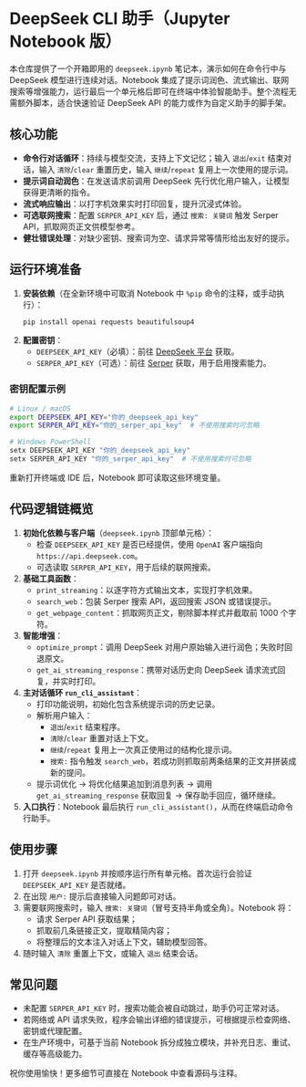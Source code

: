 # DeepSeek CLI 助手（Jupyter Notebook 版）

本仓库提供了一个开箱即用的 `deepseek.ipynb` 笔记本，演示如何在命令行中与 DeepSeek 模型进行连续对话。Notebook 集成了提示词润色、流式输出、联网搜索等增强能力，运行最后一个单元格后即可在终端中体验智能助手。整个流程无需额外脚本，适合快速验证 DeepSeek API 的能力或作为自定义助手的脚手架。

## 核心功能
- **命令行对话循环**：持续与模型交流，支持上下文记忆；输入 `退出`/`exit` 结束对话，输入 `清除`/`clear` 重置历史，输入 `继续`/`repeat` 复用上一次使用的提示词。
- **提示词自动润色**：在发送请求前调用 DeepSeek 先行优化用户输入，让模型获得更清晰的指令。
- **流式响应输出**：以打字机效果实时打印回复，提升沉浸式体验。
- **可选联网搜索**：配置 `SERPER_API_KEY` 后，通过 `搜索: 关键词` 触发 Serper API，抓取网页正文供模型参考。
- **健壮错误处理**：对缺少密钥、搜索词为空、请求异常等情形给出友好的提示。

## 运行环境准备
1. **安装依赖**（在全新环境中可取消 Notebook 中 `%pip` 命令的注释，或手动执行）：
   ```bash
   pip install openai requests beautifulsoup4
   ```
2. **配置密钥**：
   - `DEEPSEEK_API_KEY`（必填）：前往 [DeepSeek 平台](https://platform.deepseek.com/) 获取。
   - `SERPER_API_KEY`（可选）：前往 [Serper](https://serper.dev/) 获取，用于启用搜索能力。

### 密钥配置示例
```bash
# Linux / macOS
export DEEPSEEK_API_KEY="你的_deepseek_api_key"
export SERPER_API_KEY="你的_serper_api_key"  # 不使用搜索时可忽略
```

```powershell
# Windows PowerShell
setx DEEPSEEK_API_KEY "你的_deepseek_api_key"
setx SERPER_API_KEY "你的_serper_api_key"  # 不使用搜索时可忽略
```

重新打开终端或 IDE 后，Notebook 即可读取这些环境变量。

## 代码逻辑链概览
1. **初始化依赖与客户端**（`deepseek.ipynb` 顶部单元格）：
   - 检查 `DEEPSEEK_API_KEY` 是否已经提供，使用 `OpenAI` 客户端指向 `https://api.deepseek.com`。
   - 可选读取 `SERPER_API_KEY`，用于后续的联网搜索。
2. **基础工具函数**：
   - `print_streaming`：以逐字符方式输出文本，实现打字机效果。
   - `search_web`：包装 Serper 搜索 API，返回搜索 JSON 或错误提示。
   - `get_webpage_content`：抓取网页正文，剔除脚本样式并截取前 1000 个字符。
3. **智能增强**：
   - `optimize_prompt`：调用 DeepSeek 对用户原始输入进行润色；失败时回退原文。
   - `get_ai_streaming_response`：携带对话历史向 DeepSeek 请求流式回复，并实时打印。
4. **主对话循环 `run_cli_assistant`**：
   - 打印功能说明，初始化包含系统提示词的历史记录。
   - 解析用户输入：
     - `退出`/`exit` 结束程序。
     - `清除`/`clear` 重置对话上下文。
     - `继续`/`repeat` 复用上一次真正使用过的结构化提示词。
     - `搜索:` 指令触发 `search_web`，若成功则抓取前两条结果的正文并拼装成新的提问。
   - 提示词优化 → 将优化结果追加到消息列表 → 调用 `get_ai_streaming_response` 获取回复 → 保存助手回应，循环继续。
5. **入口执行**：Notebook 最后执行 `run_cli_assistant()`，从而在终端启动命令行助手。

## 使用步骤
1. 打开 `deepseek.ipynb` 并按顺序运行所有单元格。首次运行会验证 `DEEPSEEK_API_KEY` 是否就绪。
2. 在出现 `用户:` 提示后直接输入问题即可对话。
3. 需要联网搜索时，输入 `搜索: 关键词`（冒号支持半角或全角）。Notebook 将：
   - 请求 Serper API 获取结果；
   - 抓取前几条链接正文，提取精简内容；
   - 将整理后的文本注入对话上下文，辅助模型回答。
4. 随时输入 `清除` 重置上下文，或输入 `退出` 结束会话。

## 常见问题
- 未配置 `SERPER_API_KEY` 时，搜索功能会被自动跳过，助手仍可正常对话。
- 若网络或 API 请求失败，程序会输出详细的错误提示，可根据提示检查网络、密钥或代理配置。
- 在生产环境中，可基于当前 Notebook 拆分成独立模块，并补充日志、重试、缓存等高级能力。

祝你使用愉快！更多细节可直接在 Notebook 中查看源码与注释。
